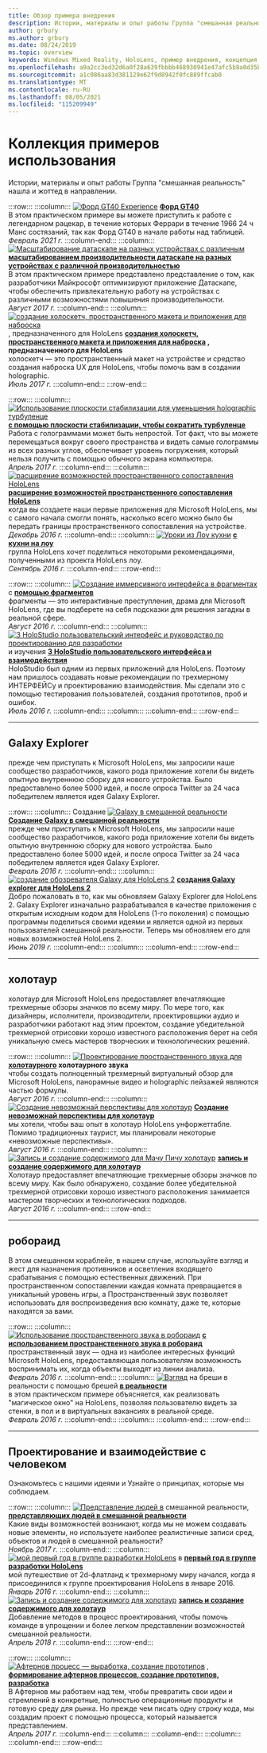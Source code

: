 ```yaml
---
title: Обзор примера внедрения
description: Истории, материалы и опыт работы Группа "смешанная реальность" нашла и жоттед в направлении.
author: grbury
ms.author: grbury
ms.date: 08/24/2019
ms.topic: overview
keywords: Windows Mixed Reality, HoloLens, пример внедрения, концепция, сценарии, примеры внедрения, гарнитура смешанной реальности, гарнитура Windows Mixed reality, гарнитура виртуальной реальности
ms.openlocfilehash: a9a2cc3ed32d6a0f28a639fbbbb468930941e47afc5b8a0d35bb43b2c86144ff
ms.sourcegitcommit: a1c086aa83d381129e62f9d8942f0fc889ffcab0
ms.translationtype: MT
ms.contentlocale: ru-RU
ms.lasthandoff: 08/05/2021
ms.locfileid: "115209949"
---
```

# <a name="case-study-gallery"></a>Коллекция примеров использования

Истории, материалы и опыт работы Группа "смешанная реальность" нашла и жоттед в направлении.

:::row:::
    :::column:::
       [ ![ Форд GT40 Experience](../develop/unreal/images/ford-gt40-img-01.jpg)](../develop/unreal/unreal-ford-gt40.md) **[Форд GT40](../develop/unreal/unreal-ford-gt40.md)**<br>
        В этом практическом примере вы можете приступить к работе с легендарном рацекар, в течение которых Феррари в течение 1966 24 ч Манс состязаний, так как Форд GT40 в начале работы над таблицей.<br>
        *Февраль 2021 г.*
    :::column-end:::
    :::column:::
       [ ![ Масштабирование датаскапе на разных устройствах с различным](images/cloud-steps-1-4-700px.jpg)](../out-of-scope/case-study-scaling-datascape-across-devices-with-different-performance.md) **[масштабированием производительности датаскапе на разных устройствах с различной производительностью](../out-of-scope/case-study-scaling-datascape-across-devices-with-different-performance.md)**<br>
        В этом практическом примере представлено представление о том, как разработчики Майкрософт оптимизируют приложение Датаскапе, чтобы обеспечить привлекательную работу на устройствах с различными возможностями повышения производительности.<br>
        *Август 2017 г.*
    :::column-end:::
    :::column:::
       [ ![ создание холоскетч, пространственного макета и приложения для наброска](images/holosketch-image-01-640px.png)](../out-of-scope/case-study-building-holosketch,-a-spatial-layout-and-ux-sketching-app-for-hololens.md) , предназначенного для HoloLens **[создания холоскетч, пространственного макета и приложения для наброска](../out-of-scope/case-study-building-holosketch,-a-spatial-layout-and-ux-sketching-app-for-hololens.md) , предназначенного для HoloLens**<br>
        холоскетч — это пространственный макет на устройстве и средство создания наброска UX для HoloLens, чтобы помочь вам в создании holographic.<br>
         *Июль 2017 г.*
    :::column-end:::
:::row-end:::

:::row:::
    :::column:::
       [ ![ Использование плоскости стабилизации для уменьшения holographic турбуленце](images/holotour-stabilization-plane-500px.jpg)](../develop/platform-capabilities-and-apis/case-study-using-the-stabilization-plane-to-reduce-holographic-turbulence.md) **[с помощью плоскости стабилизации, чтобы сократить турбуленце](../develop/platform-capabilities-and-apis/case-study-using-the-stabilization-plane-to-reduce-holographic-turbulence.md)**<br>
        Работа с голограммами может быть непростой. Тот факт, что вы можете перемещаться вокруг своего пространства и видеть самые голограммы из всех разных углов, обеспечивает уровень погружения, который нельзя получить с помощью обычного экрана компьютера.<br>
        *Апрель 2017 г.*
    :::column-end:::
    :::column:::
       [ ![ расширение возможностей пространственного сопоставления HoloLens](images/away-from-camera-position-500px.png)](../out-of-scope/case-study-expanding-the-spatial-mapping-capabilities-of-hololens.md) **[расширение возможностей пространственного сопоставления HoloLens](../out-of-scope/case-study-expanding-the-spatial-mapping-capabilities-of-hololens.md)**<br>
        когда вы создаете наши первые приложения для Microsoft HoloLens, мы с самого начала смогли понять, насколько всего можно было бы передать границы пространственного сопоставления на устройстве.<br>
        *Декабрь 2016 г.*
    :::column-end:::
    :::column:::
       [ ![ Уроки из Лоу кухни](images/lowes.jpg)](../out-of-scope/case-study-lessons-from-the-lowes-kitchen.md) **[с кухни на лоу](../out-of-scope/case-study-lessons-from-the-lowes-kitchen.md)**<br>
        группа HoloLens хочет поделиться некоторыми рекомендациями, полученными из проекта HoloLens лоу.<br>
        *Сентябрь 2016 г.*
    :::column-end:::
:::row-end:::

:::row:::
    :::column:::
       [ ![ Создание иммерсивного интерфейса в фрагментах](images/surfacereconstruction.jpg)](../out-of-scope/case-study-creating-an-immersive-experience-in-fragments.md) с **[помощью фрагментов](../out-of-scope/case-study-creating-an-immersive-experience-in-fragments.md)**<br>
        фрагменты — это интерактивные преступления, драма для Microsoft HoloLens, где вы подберете на себя подсказки для решения загадкы в реальной сфере.<br>
        *Август 2016 г.*
    :::column-end:::
    :::column:::
       [ ![ 3 HoloStudio пользовательский интерфейс и руководство по проектированию для разработки](images/thought-bubble-500px.jpg)](../out-of-scope/case-study-3-holostudio-ui-and-interaction-design-learnings.md) и изучения **[3 HoloStudio пользовательского интерфейса и взаимодействия](../out-of-scope/case-study-3-holostudio-ui-and-interaction-design-learnings.md)**<br>
        HoloStudio был одним из первых приложений для HoloLens. Поэтому нам пришлось создавать новые рекомендации по трехмерному ИНТЕРФЕЙСу и проектированию взаимодействия. Мы сделали это с помощью тестирования пользователей, создания прототипов, проб и ошибок.<br>
        *Июль 2016 г.*
    :::column-end:::
    :::column:::
    :::column-end:::
:::row-end:::

---

## <a name="galaxy-explorer"></a>Galaxy Explorer

прежде чем приступать к Microsoft HoloLens, мы запросили наше сообщество разработчиков, какого рода приложение хотели бы видеть опытную внутреннюю сборку для нового устройства. Было предоставлено более 5000 идей, и после опроса Twitter за 24 часа победителем является идея Galaxy Explorer.

:::row:::
    :::column:::
       Создание [ ![ Galaxy в смешанной реальности](images/full-galaxy-500px.png)](../out-of-scope/case-study-creating-a-galaxy-in-mixed-reality.md) **[Создание Galaxy в смешанной реальности](../out-of-scope/case-study-creating-a-galaxy-in-mixed-reality.md)**<br>
        прежде чем приступать к Microsoft HoloLens, мы запросили наше сообщество разработчиков, какого рода приложение хотели бы видеть опытную внутреннюю сборку для нового устройства. Было предоставлено более 5000 идей, и после опроса Twitter за 24 часа победителем является идея Galaxy Explorer.<br>
         *Февраль 2016 г.*
    :::column-end:::
    :::column:::
       [ ![ создание обозревателя Galaxy для HoloLens 2](../develop/unity/images/ge-update-interactions-concept-force-grab.png)](../develop/unity/galaxy-explorer-update.md) **[создания Galaxy explorer для HoloLens 2](../develop/unity/galaxy-explorer-update.md)**<br>
        Добро пожаловать в то, как мы обновляем Galaxy Explorer для HoloLens 2. Galaxy Explorer изначально разрабатывался в качестве приложения с открытым исходным кодом для HoloLens (1-го поколения) с помощью программы поделиться своими идеями и является одной из первых пользователей смешанной реальности. Теперь мы обновляем его для новых возможностей HoloLens 2.<br>
        *Июнь 2019 г.*
    :::column-end:::
    :::column:::
    :::column-end:::
:::row-end:::

---

## <a name="holotour"></a>холотаур

холотаур для Microsoft HoloLens предоставляет впечатляющие трехмерные обзоры значков по всему миру. По мере того, как дизайнеры, исполнители, производители, проектировщики аудио и разработчики работают над этим проектом, создание убедительной трехмерной отрисовки хорошо известного расположения берет на себя уникальную смесь мастеров творческих и технологических решений.

:::row:::
    :::column:::
       [ ![ Проектирование пространственного звука для](../out-of-scope/images/recreated-colosseum-holotour-500px.png)](../design/case-study-spatial-sound-design-for-holotour.md) **[холотаурного](../design/case-study-spatial-sound-design-for-holotour.md) холотаурного звука**<br>
        чтобы создать полноценный трехмерный виртуальный обзор для Microsoft HoloLens, панорамные видео и holographic пейзажей являются частью формулы.<br>
         *Август 2016 г.*
    :::column-end:::
    :::column:::
       [ ![ Создание невозможнай перспективы для холотаур](../out-of-scope/images/rome-colosseum-overlay-500px.png)](../out-of-scope/case-study-creating-impossible-perspectives-for-holotour.md) **[Создание невозможнай перспективы для холотаур](../out-of-scope/case-study-creating-impossible-perspectives-for-holotour.md)**<br>
        мы хотели, чтобы ваш опыт в холотаур HoloLens унфоржеттабле. Помимо традиционных таурист, мы планировали некоторые «невозможные перспективы».<br>
        *Август 2016 г.*
    :::column-end:::
    :::column:::
       [ ![ Запись и создание содержимого для Мачу Пичу холотаур](../out-of-scope/images/camera-machu-pichu-500px.png)](../out-of-scope/case-study-capturing-and-creating-content-for-holotour.md) **[запись и создание содержимого для холотаур](../out-of-scope/case-study-capturing-and-creating-content-for-holotour.md)**<br>
        Холотаур предоставляет впечатляющие трехмерные обзоры значков по всему миру. Как было обнаружено, создание более убедительной трехмерной отрисовки хорошо известного расположения занимается мастером творческих и технологических подходов.<br>
        *Август 2016 г.*
    :::column-end:::
:::row-end:::

---

## <a name="roboraid"></a>робораид

В этом смешанном кораблейе, в нашем случае, используйте взгляд и жест для назначения противников и осветления входящего срабатывания с помощью естественных движений. При пространственном сопоставлении каждая комната превращается в уникальный уровень игры, а Пространственный звук позволяет использовать для воспроизведения всю комнату, даже те, которые находятся за вами.

:::row:::
    :::column:::
       [ ![ Использование пространственного звука в робораид](../design/images/successful-dodge-roboraid-500px.jpg)](../design/case-study-using-spatial-sound-in-roboraid.md) **[с использованием пространственного звука в робораид](../design/case-study-using-spatial-sound-in-roboraid.md)**<br>
        пространственный звук — одна из наиболее интересных функций Microsoft HoloLens, предоставляющая пользователям возможность воспринимать их, когда объекты выходят из линии анализа.<br>
         *Февраль 2016 г.*
    :::column-end:::
    :::column:::
       [ ![ Взгляд](../develop/unity/images/roboraid-640px.png)](../out-of-scope/case-study-looking-through-holes-in-your-reality.md) на бреши в реальности с помощью брешей **[в реальности](../out-of-scope/case-study-looking-through-holes-in-your-reality.md)**<br>
        в этом практическом примере объясняется, как реализовать "магическое окно" на HoloLens, позволяя пользователю видеть за стенки, в пол и в виртуальных вакансиях в реальной среде.<br>
        *Февраль 2016 г.*
    :::column-end:::
    :::column:::
    :::column-end:::
:::row-end:::

---

## <a name="design-and-human-experience"></a>Проектирование и взаимодействие с человеком

Ознакомьтесь с нашими идеями и Узнайте о принципах, которые мы соблюдаем.

:::row:::
    :::column:::
       [ ![ Представление людей в](../develop/unity/images/bang-ai-weiwie.jpg)](../out-of-scope/case-study-representing-humans-in-mixed-reality.md) смешанной реальности, **[представляющих людей в смешанной реальности](../out-of-scope/case-study-representing-humans-in-mixed-reality.md)**<br>
        Какие виды возможностей возникают, когда мы не можем создавать новые элементы, но используете наиболее реалистичные записи сред, объектов и людей в смешанной реальности?<br>
         *Ноябрь 2017 г.*
    :::column-end:::
    :::column:::
       [ ![ мой первый год в группе разработки HoloLens](../develop/unity/images/MotionController.jpg)](../out-of-scope/case-study-my-first-year-on-the-hololens-design-team.md) в **[первый год в группе разработки HoloLens](../out-of-scope/case-study-my-first-year-on-the-hololens-design-team.md)**<br>
        мой путешествие от 2d-флатланд к трехмерному миру начался, когда я присоединился к группе проектирования HoloLens в январе 2016.<br>
        *Январь 2016 г.*
    :::column-end:::
    :::column:::
       [ ![ Запись и создание содержимого для холотаур](images/academyteam1000.png)](case-study-expanding-the-design-process-for-mixed-reality.md) **[запись и создание содержимого для холотаур](case-study-expanding-the-design-process-for-mixed-reality.md)**<br>
        Добавление методов в процесс проектирования, чтобы помочь команде в упрощении и более легком представлении возможностей смешанной реальности.<br>
        *Апрель 2018 г.*
    :::column-end:::
:::row-end:::

:::row:::
    :::column:::
       [ ![ Афтернов процесс — выработка, создание прототипов](../out-of-scope/images/whatisenvisioning-640px.png)](../out-of-scope/case-study-afternows-process-envisioning,-prototyping,-building.md) , **[формирование афтернов процессов, создание прототипов, разработка](../out-of-scope/case-study-afternows-process-envisioning,-prototyping,-building.md)**<br>
        В Афтернов мы работаем над тем, чтобы превратить свои идеи и стремлений в конкретные, полностью операционные продукты и готовую среду для рынка. Но прежде чем писать одну строку кода, мы создадим проект с помощью процесса, который называется представлением.<br>
        *Апрель 2017 г.*
    :::column-end:::
    :::column:::
    :::column-end:::
    :::column:::
    :::column-end:::
:::row-end:::
